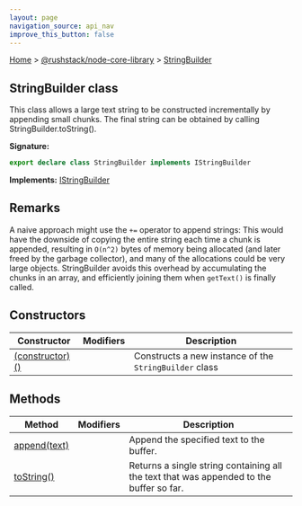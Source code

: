 ```yaml
---
layout: page
navigation_source: api_nav
improve_this_button: false
---
```



[Home](./index.md) &gt; [@rushstack/node-core-library](./node-core-library.md) &gt; [StringBuilder](./node-core-library.stringbuilder.md)

## StringBuilder class

This class allows a large text string to be constructed incrementally by appending small chunks. The final string can be obtained by calling StringBuilder.toString().

<b>Signature:</b>

```typescript
export declare class StringBuilder implements IStringBuilder
```
<b>Implements:</b> [IStringBuilder](./node-core-library.istringbuilder.md)

## Remarks

A naive approach might use the `+=` operator to append strings: This would have the downside of copying the entire string each time a chunk is appended, resulting in `O(n^2)` bytes of memory being allocated (and later freed by the garbage collector), and many of the allocations could be very large objects. StringBuilder avoids this overhead by accumulating the chunks in an array, and efficiently joining them when `getText()` is finally called.

## Constructors

|  Constructor | Modifiers | Description |
|  --- | --- | --- |
|  [(constructor)()](./node-core-library.stringbuilder._constructor_.md) |  | Constructs a new instance of the <code>StringBuilder</code> class |

## Methods

|  Method | Modifiers | Description |
|  --- | --- | --- |
|  [append(text)](./node-core-library.stringbuilder.append.md) |  | Append the specified text to the buffer. |
|  [toString()](./node-core-library.stringbuilder.tostring.md) |  | Returns a single string containing all the text that was appended to the buffer so far. |
